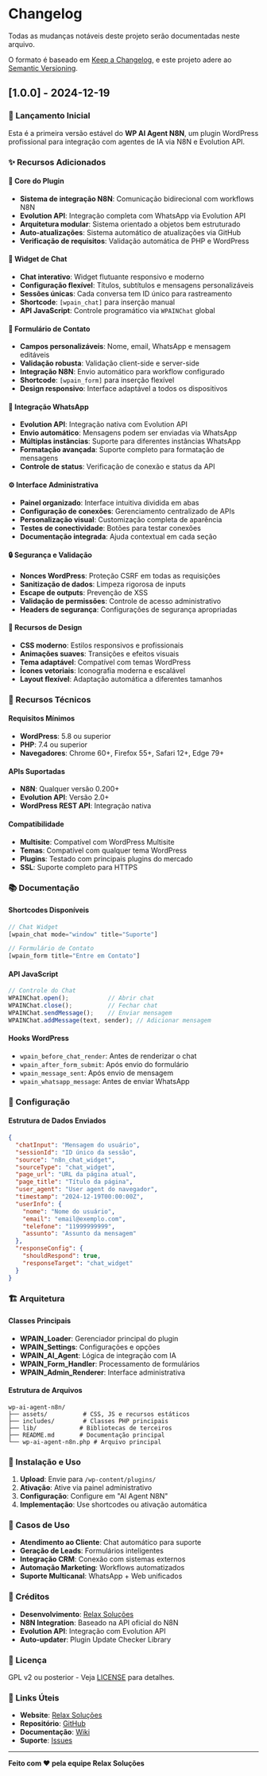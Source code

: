 # Changelog

Todas as mudanças notáveis deste projeto serão documentadas neste arquivo.

O formato é baseado em [Keep a Changelog](https://keepachangelog.com/pt-BR/1.0.0/),
e este projeto adere ao [Semantic Versioning](https://semver.org/lang/pt-BR/).

## [1.0.0] - 2024-12-19

### 🎉 Lançamento Inicial

Esta é a primeira versão estável do **WP AI Agent N8N**, um plugin WordPress profissional para integração com agentes de IA via N8N e Evolution API.

### ✨ Recursos Adicionados

#### 🤖 Core do Plugin
- **Sistema de integração N8N**: Comunicação bidirecional com workflows N8N
- **Evolution API**: Integração completa com WhatsApp via Evolution API
- **Arquitetura modular**: Sistema orientado a objetos bem estruturado
- **Auto-atualizações**: Sistema automático de atualizações via GitHub
- **Verificação de requisitos**: Validação automática de PHP e WordPress

#### 💬 Widget de Chat
- **Chat interativo**: Widget flutuante responsivo e moderno
- **Configuração flexível**: Títulos, subtítulos e mensagens personalizáveis
- **Sessões únicas**: Cada conversa tem ID único para rastreamento
- **Shortcode**: `[wpain_chat]` para inserção manual
- **API JavaScript**: Controle programático via `WPAINChat` global

#### 📝 Formulário de Contato
- **Campos personalizáveis**: Nome, email, WhatsApp e mensagem editáveis
- **Validação robusta**: Validação client-side e server-side
- **Integração N8N**: Envio automático para workflow configurado
- **Shortcode**: `[wpain_form]` para inserção flexível
- **Design responsivo**: Interface adaptável a todos os dispositivos

#### 📱 Integração WhatsApp
- **Evolution API**: Integração nativa com Evolution API
- **Envio automático**: Mensagens podem ser enviadas via WhatsApp
- **Múltiplas instâncias**: Suporte para diferentes instâncias WhatsApp
- **Formatação avançada**: Suporte completo para formatação de mensagens
- **Controle de status**: Verificação de conexão e status da API

#### ⚙️ Interface Administrativa
- **Painel organizado**: Interface intuitiva dividida em abas
- **Configuração de conexões**: Gerenciamento centralizado de APIs
- **Personalização visual**: Customização completa de aparência
- **Testes de conectividade**: Botões para testar conexões
- **Documentação integrada**: Ajuda contextual em cada seção

#### 🔒 Segurança e Validação
- **Nonces WordPress**: Proteção CSRF em todas as requisições
- **Sanitização de dados**: Limpeza rigorosa de inputs
- **Escape de outputs**: Prevenção de XSS
- **Validação de permissões**: Controle de acesso administrativo
- **Headers de segurança**: Configurações de segurança apropriadas

#### 🎨 Recursos de Design
- **CSS moderno**: Estilos responsivos e profissionais
- **Animações suaves**: Transições e efeitos visuais
- **Tema adaptável**: Compatível com temas WordPress
- **Ícones vetoriais**: Iconografia moderna e escalável
- **Layout flexível**: Adaptação automática a diferentes tamanhos

### 🔧 Recursos Técnicos

#### Requisitos Mínimos
- **WordPress**: 5.8 ou superior
- **PHP**: 7.4 ou superior
- **Navegadores**: Chrome 60+, Firefox 55+, Safari 12+, Edge 79+

#### APIs Suportadas
- **N8N**: Qualquer versão 0.200+
- **Evolution API**: Versão 2.0+
- **WordPress REST API**: Integração nativa

#### Compatibilidade
- **Multisite**: Compatível com WordPress Multisite
- **Temas**: Compatível com qualquer tema WordPress
- **Plugins**: Testado com principais plugins do mercado
- **SSL**: Suporte completo para HTTPS

### 📚 Documentação

#### Shortcodes Disponíveis
```php
// Chat Widget
[wpain_chat mode="window" title="Suporte"]

// Formulário de Contato  
[wpain_form title="Entre em Contato"]
```

#### API JavaScript
```javascript
// Controle do Chat
WPAINChat.open();           // Abrir chat
WPAINChat.close();          // Fechar chat
WPAINChat.sendMessage();    // Enviar mensagem
WPAINChat.addMessage(text, sender); // Adicionar mensagem
```

#### Hooks WordPress
- `wpain_before_chat_render`: Antes de renderizar o chat
- `wpain_after_form_submit`: Após envio do formulário
- `wpain_message_sent`: Após envio de mensagem
- `wpain_whatsapp_message`: Antes de enviar WhatsApp

### 🔧 Configuração

#### Estrutura de Dados Enviados
```json
{
  "chatInput": "Mensagem do usuário",
  "sessionId": "ID único da sessão",
  "source": "n8n_chat_widget",
  "sourceType": "chat_widget",
  "page_url": "URL da página atual",
  "page_title": "Título da página",
  "user_agent": "User agent do navegador",
  "timestamp": "2024-12-19T00:00:00Z",
  "userInfo": {
    "nome": "Nome do usuário",
    "email": "email@exemplo.com",
    "telefone": "11999999999",
    "assunto": "Assunto da mensagem"
  },
  "responseConfig": {
    "shouldRespond": true,
    "responseTarget": "chat_widget"
  }
}
```

### 🏗️ Arquitetura

#### Classes Principais
- **WPAIN_Loader**: Gerenciador principal do plugin
- **WPAIN_Settings**: Configurações e opções
- **WPAIN_AI_Agent**: Lógica de integração com IA
- **WPAIN_Form_Handler**: Processamento de formulários
- **WPAIN_Admin_Renderer**: Interface administrativa

#### Estrutura de Arquivos
```
wp-ai-agent-n8n/
├── assets/          # CSS, JS e recursos estáticos
├── includes/        # Classes PHP principais
├── lib/            # Bibliotecas de terceiros
├── README.md       # Documentação principal
└── wp-ai-agent-n8n.php # Arquivo principal
```

### 🚀 Instalação e Uso

1. **Upload**: Envie para `/wp-content/plugins/`
2. **Ativação**: Ative via painel administrativo
3. **Configuração**: Configure em "AI Agent N8N"
4. **Implementação**: Use shortcodes ou ativação automática

### 🎯 Casos de Uso

- **Atendimento ao Cliente**: Chat automático para suporte
- **Geração de Leads**: Formulários inteligentes
- **Integração CRM**: Conexão com sistemas externos
- **Automação Marketing**: Workflows automatizados
- **Suporte Multicanal**: WhatsApp + Web unificados

### 🤝 Créditos

- **Desenvolvimento**: [Relax Soluções](https://relaxsolucoes.online)
- **N8N Integration**: Baseado na API oficial do N8N
- **Evolution API**: Integração com Evolution API
- **Auto-updater**: Plugin Update Checker Library

### 📄 Licença

GPL v2 ou posterior - Veja [LICENSE](LICENSE) para detalhes.

### 🔗 Links Úteis

- **Website**: [Relax Soluções](https://relaxsolucoes.online)
- **Repositório**: [GitHub](https://github.com/RelaxSolucoes/wp-ai-agent-n8n)
- **Documentação**: [Wiki](https://github.com/RelaxSolucoes/wp-ai-agent-n8n/wiki)
- **Suporte**: [Issues](https://github.com/RelaxSolucoes/wp-ai-agent-n8n/issues)

---

**Feito com ❤️ pela equipe Relax Soluções**
